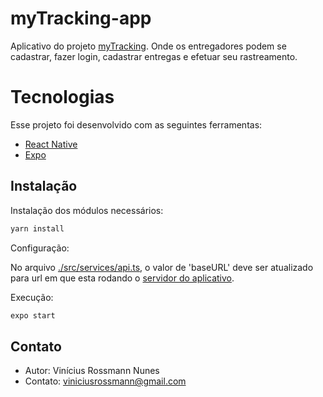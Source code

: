 # myTracking-app

Aplicativo do projeto [myTracking](https://github.com/ViniciusRossmann/myTracking). Onde os entregadores podem se cadastrar, fazer login, cadastrar entregas e efetuar seu rastreamento.

# Tecnologias

Esse projeto foi desenvolvido com as seguintes ferramentas:

- [React Native](https://reactnative.dev)
- [Expo](https://expo.dev)

## Instalação 

Instalação dos módulos necessários:

```bash
yarn install
```

Configuração:

No arquivo [./src/services/api.ts](https://github.com/ViniciusRossmann/myTracking-app/blob/main/src/services/api.ts), o valor de 'baseURL' deve ser atualizado para url em que esta rodando o [servidor do aplicativo](https://github.com/ViniciusRossmann/myTracking).

Execução:

```bash
expo start
```

## Contato

- Autor: Vinícius Rossmann Nunes
- Contato: viniciusrossmann@gmail.com
